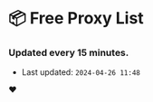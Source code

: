 # :package: Free Proxy List
### Updated every 15 minutes.

- Last updated: `2024-04-26 11:48`

:heart:
